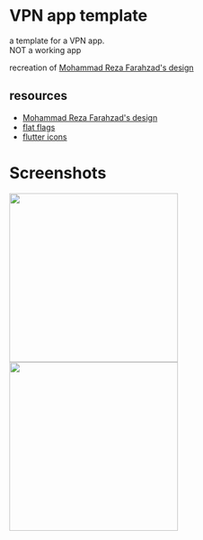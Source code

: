 # VPN app template

a template for a VPN app.  
NOT a working app

recreation of [Mohammad Reza Farahzad's design](https://dribbble.com/shots/14028358-VPN-App-Ui-Design?utm_source=Clipboard_Shot&utm_campaign=mrfarahzad&utm_content=VPN%20App%20Ui%20Design&utm_medium=Social_Share)

## resources
- [Mohammad Reza Farahzad's design](https://dribbble.com/shots/14028358-VPN-App-Ui-Design?utm_source=Clipboard_Shot&utm_campaign=mrfarahzad&utm_content=VPN%20App%20Ui%20Design&utm_medium=Social_Share)
- [flat flags](https://github.com/wobblecode/flat-flags)
- [flutter icons](https://pub.dev/packages/flutter_icons)

# Screenshots

<img src="https://user-images.githubusercontent.com/57017872/90405867-0a993c00-e0ad-11ea-9084-07881ce240bf.png" width="300"> <img src="https://user-images.githubusercontent.com/57017872/90405870-0b31d280-e0ad-11ea-945e-a49a061311c5.png" width="300">